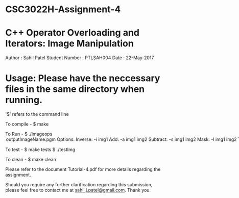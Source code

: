 # CSC3022H-Assignment-4
# C++ Operator Overloading and Iterators: Image Manipulation

Author : Sahil Patel
Student Number : PTLSAH004
Date : 22-May-2017

# Usage: Please have the neccessary files in the same directory when running.

'$' refers to the command line

To compile - 
	$ make

To Run - 
	$ ./imageops <option> outputImageName.pgm
	Options:
        Inverse:        -i img1
        Add:            -a img1 img2
        Subtract:       -s img1 img2
        Mask:           -l img1 img2
        Thresehold:     -t img1 f

To test -
	$ make tests
	$ ./testImg
  
To clean - 
  $ make clean

Please refer to the document Tutorial-4.pdf for more details regarding the assignment.

Should you require any further clarification regarding this submission, please feel free to contact me at sahil.j.patel@gmail.com. Thank you.
